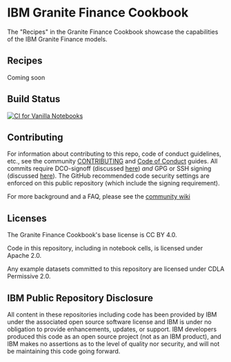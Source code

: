 # IBM Granite Finance Cookbook

The "Recipes" in the Granite Finance Cookbook showcase the capabilities of
the IBM Granite Finance models.

## Recipes

Coming soon

## Build Status

<a href="https://github.com/ibm-granite-community/granite-finance-cookbook/actions/workflows/vanilla-workflow.yaml">
  <img src="https://github.com/ibm-granite-community/granite-finance-cookbook/actions/workflows/vanilla-workflow.yaml/badge.svg" alt="CI for Vanilla Notebooks">
</a>

## Contributing

For information about contributing to this repo, code of conduct guidelines, etc., see the community [CONTRIBUTING][CG] and [Code of Conduct][CoC] guides.  All commits require DCO-signoff (discussed [here][CG-legal]) _and_ GPG or SSH signing (discussed [here][CG-signing]).  The GitHub recommended code security settings are enforced on this public repository (which include the signing requirement).

For more background and a FAQ, please see the [community wiki](https://github.com/ibm-granite-community/community/wiki)

## Licenses

The Granite Finance Cookbook's base license is CC BY 4.0.

Code in this repository, including in notebook cells, is licensed under Apache 2.0.

Any example datasets committed to this repository are licensed under CDLA Permissive 2.0.

## IBM Public Repository Disclosure

All content in these repositories including code has been provided by IBM under the associated open source software license and IBM is under no obligation to provide enhancements, updates, or support. IBM developers produced this code as an open source project (not as an IBM product), and IBM makes no assertions as to the level of quality nor security, and will not be maintaining this code going forward.

[CoC]: https://github.com/ibm-granite-community/community/blob/main/CODE_OF_CONDUCT.md
[CG]: https://github.com/ibm-granite-community/community/blob/main/CONTRIBUTING.md
[CG-legal]: https://github.com/ibm-granite-community/community/blob/main/CONTRIBUTING.md#legal
[CG-signing]: https://github.com/ibm-granite-community/community/blob/main/CONTRIBUTING.md#signing-commits
